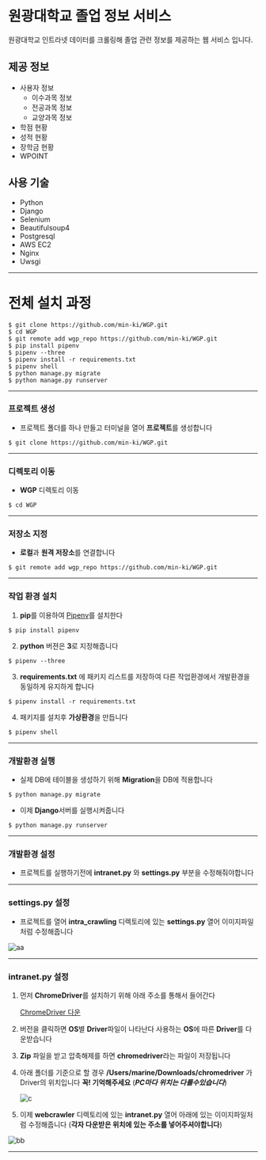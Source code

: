 # 원광대학교 졸업 정보 서비스

원광대학교 인트라넷 데이터를 크롤링해 졸업 관련 정보를 제공하는 웹 서비스 입니다.

## 제공 정보

- 사용자 정보
  - 이수과목 정보
  - 전공과목 정보
  - 교양과목 정보
- 학점 현황
- 성적 현황
- 장학금 현황
- WPOINT

## 사용 기술

- Python
- Django
- Selenium
- Beautifulsoup4
- Postgresql
- AWS EC2
- Nginx
- Uwsgi

---------------------------------------------

# 전체 설치 과정 

```shell
$ git clone https://github.com/min-ki/WGP.git
$ cd WGP
$ git remote add wgp_repo https://github.com/min-ki/WGP.git
$ pip install pipenv
$ pipenv --three
$ pipenv install -r requirements.txt
$ pipenv shell
$ python manage.py migrate
$ python manage.py runserver 
```

-------------------------

### 프로젝트 생성

- 프로젝트 폴더를 하나 만들고 터미널을 열어 **프로젝트**를 생성합니다

```shell
$ git clone https://github.com/min-ki/WGP.git
```

-----------------------------------------

### 디렉토리 이동

- **WGP** 디렉토리 이동

~~~ shell
$ cd WGP
~~~

------------------------------------------

### 저장소 지정

- **로컬**과 **원격 저장소**를 연결합니다

~~~ shell
$ git remote add wgp_repo https://github.com/min-ki/WGP.git
~~~

-------------------------

### 작업 환경 설치

1. **pip**를 이용하여 [Pipenv](http://docs.pipenv.org/en/latest/)를 설치한다

```shell
$ pip install pipenv
```

2. **python** 버젼은 **3**로 지정해줍니다

~~~shell
$ pipenv --three
~~~

3. **requirements.txt** 에 패키지 리스트를 저장하여 다른 작업환경에서 개발환경을 동일하게 유지하게 합니다

~~~shell
$ pipenv install -r requirements.txt
~~~

4. 패키지를 설치후 **가상환경**을 만듭니다

~~~shell
$ pipenv shell
~~~

------------------------------------------

### 개발환경 실행

- 실제 DB에 테이블을 생성하기 위해 **Migration**을 DB에 적용합니다

~~~shell
$ python manage.py migrate
~~~

- 이제 **Django**서버를 실행시켜줍니다

~~~shell
$ python manage.py runserver 
~~~

---------------------------------------------

### 개발환경 설정

- 프로젝트를 실행하기전에 **intranet.py** 와 **settings.py** 부분을 수정해줘야합니다

---

### settings.py 설정

- 프로젝트를 열어 **intra_crawling** 디렉토리에 있는 **settings.py** 열어 이미지파일처럼 수정해줍니다

![aa](https://user-images.githubusercontent.com/37236133/43987612-380bddbc-9d5e-11e8-9018-d5a9dd6e9928.jpeg)

---

### intranet.py 설정

1. 먼저 **ChromeDriver**를 설치하기 위해 아래 주소를 통해서 들어간다

   [ChromeDriver 다운](https://sites.google.com/a/chromium.org/chromedriver/downloads)

2. 버전을 클릭하면 **OS**별 **Driver**파일이 나타난다 사용하는 **OS**에 따른 **Driver**를 다운받습니다

3. **Zip** 파일을 받고 압축해제를 하면 **chromedriver**라는 파일이 저장됩니다

4. 아래 폴더를 기준으로 할 경우 **/Users/marine/Downloads/chromedriver** 가 Driver의 위치입니다 
   **꼭! 기억해주세요** (***PC마다 위치는 다를수있습니다***)

   ![c](https://user-images.githubusercontent.com/37236133/43987617-50c0ffcc-9d5e-11e8-8f08-821826c734df.jpeg)

5. 이제 **webcrawler** 디렉토리에 있는 **intranet.py** 열어 아래에 있는 이미지파일처럼 수정해줍니다
   (**각자 다운받은 위치에 있는 주소를 넣어주셔야합니다**)

![bb](https://user-images.githubusercontent.com/37236133/43987620-5970cc38-9d5e-11e8-9dbe-c00472cd24ad.jpeg)

---

